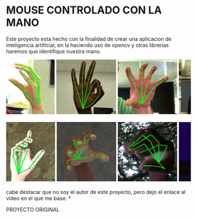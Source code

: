 # MOUSE CONTROLADO CON LA MANO

Este proyecto esta hecho con la finalidad de crear una aplicacion de 
inteligencia artificial, en la haciendo uso de opencv y otras librerias
haremos que identifique nuestra mano.




<img src="/imagenes/ia.png">


cabe destacar que no soy el autor de este proyecto, pero dejo el enlace al video en el que 
me base:
    * <p href="https://www.youtube.com/watch?v=YLrjXRTDq6I&t=174s">PROYECTO ORIGINAL</p>